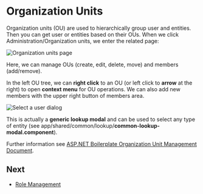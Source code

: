 # Organization Units

Organization units (OU) are used to hierarchically group user and entities. Then you can get user or entities based on their OUs. When we click Administration/Organization units, we enter the related page:

<img src="D:/Github/documents/docs/en/images/organization-units-page-core-3.png" alt="Organization units page" class="img-thumbnail" />

Here, we can manage OUs (create, edit, delete, move) and members (add/remove).

In the left OU tree, we can **right click** to an OU (or left click to **arrow** at the right) to open **context menu** for OU operations. We can also add new members with the upper right button of members area.

<img src="D:/Github/documents/docs/en/images/select-user-lookup-core-3.png" alt="Select a user dialog" class="img-thumbnail" />

This is actually a **generic lookup modal** and can be used to select any type of entity (see app/shared/common/lookup/**common-lookup-modal.component**).

Further information see [ASP.NET Boilerplate Organization Unit Management Document](https://aspnetboilerplate.com/Pages/Documents/Zero/Organization-Units).

## Next

- [Role Management](Getting-Started-Angular-Role-Management)